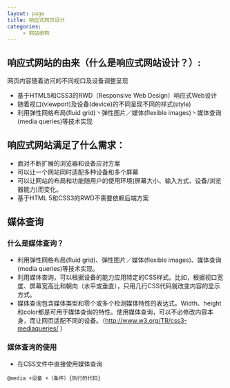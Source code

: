 ```yaml
---
layout: page
title: 响应式网页设计
categories:
     - 网站结构
---
```


## 响应式网站的由来（什么是响应式网站设计？）:
网页内容随着访问的不同视口及设备调整呈现
- 基于HTML5和CSS3的RWD（Responsive Web Design）响应式Web设计
- 随着视口(viewport)及设备(device)的不同呈现不同的样式(style)
- 利用弹性网格布局(fluid grid)丶弹性图片／媒体(flexible images)丶媒体查询(media queries)等技术实现

## 响应式网站满足了什么需求：
- 面对不断扩展的浏览器和设备应对方案
- 可以让一个网站同时适配多种设备和多个屏幕
- 可以让网站的布局和功能随用户的使用环境(屏幕大小、输入方式、设备/浏览器能力)而变化。
- 基于HTML 5和CSS3的RWD不需要依赖后端方案

## 媒体查询
### 什么是媒体查询？
- 利用弹性网格布局(fluid grid)、弹性图片／媒体(flexible images)、媒体查询(media queries)等技术实现。
- 利用媒体查询，可以根据设备的能力应用特定的CSS样式。比如，根据视口宽度、屏幕宽高比和朝向（水平或垂直），只用几行CSS代码就改变内容的显示方式。
- 媒体查询包含媒体类型和零个或多个检测媒体特性的表达式。Width、height和color都是可用于媒体查询的特性。使用媒体查询，可以不必修改内容本身，而让网页适配不同的设备。（http://www.w3.org/TR/css3-mediaqueries/ )

### 媒体查询的使用
- 在CSS文件中直接使用媒体查询

`@media +设备 +（条件）{执行的代码}`





